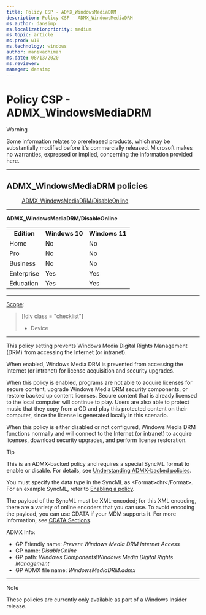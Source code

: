 ```yaml
---
title: Policy CSP - ADMX_WindowsMediaDRM
description: Policy CSP - ADMX_WindowsMediaDRM
ms.author: dansimp
ms.localizationpriority: medium
ms.topic: article
ms.prod: w10
ms.technology: windows
author: manikadhiman
ms.date: 08/13/2020
ms.reviewer: 
manager: dansimp
---
```


# Policy CSP - ADMX_WindowsMediaDRM
> [!WARNING]
> Some information relates to prereleased products, which may be substantially modified before it's commercially released. Microsoft makes no warranties, expressed or implied, concerning the information provided here.

<hr/>

<!--Policies-->
## ADMX_WindowsMediaDRM policies  

<dl>
  <dd>
    <a href="#admx-windowsmediadrm-disableonline">ADMX_WindowsMediaDRM/DisableOnline</a>
  </dd>
</dl>


<hr/>

<!--Policy-->
<a href="" id="admx-windowsmediadrm-disableonline"></a>**ADMX_WindowsMediaDRM/DisableOnline**  

<!--SupportedSKUs-->
<table>
<tr>
    <th>Edition</th>
    <th>Windows 10</th>
    <th>Windows 11</th> 
</tr>
<tr>
    <td>Home</td>
    <td>No</td>
    <td>No</td>
</tr>
<tr>
    <td>Pro</td>
    <td>No</td>
    <td>No</td>
</tr>
<tr>
    <td>Business</td>
    <td>No</td>
    <td>No</td>
</tr>
<tr>
    <td>Enterprise</td>
    <td>Yes</td>
    <td>Yes</td>
</tr>
<tr>
    <td>Education</td>
    <td>Yes</td>
    <td>Yes</td>
</tr>
</table>

<!--/SupportedSKUs-->
<hr/>

<!--Scope-->
[Scope](./policy-configuration-service-provider.md#policy-scope):

> [!div class = "checklist"]
> * Device

<hr/>

<!--/Scope-->
<!--Description-->
This policy setting prevents Windows Media Digital Rights Management (DRM) from accessing the Internet (or intranet).

When enabled, Windows Media DRM is prevented from accessing the Internet (or intranet) for license acquisition and security upgrades.

When this policy is enabled, programs are not able to acquire licenses for secure content, upgrade Windows Media DRM security components, or restore backed up content licenses.  Secure content that is already licensed to the local computer will continue to play. Users are also able to protect music that they copy from a CD and play this protected content on their computer, since the license is generated locally in this scenario.

When this policy is either disabled or not configured, Windows Media DRM functions normally and will connect to the Internet (or intranet) to acquire licenses, download security upgrades, and perform license restoration.

<!--/Description-->
> [!TIP]
> This is an ADMX-backed policy and requires a special SyncML format to enable or disable. For details, see [Understanding ADMX-backed policies](./understanding-admx-backed-policies.md).
> 
> You must specify the data type in the SyncML as &lt;Format&gt;chr&lt;/Format&gt;. For an example SyncML, refer to [Enabling a policy](./understanding-admx-backed-policies.md#enabling-a-policy).
> 
> The payload of the SyncML must be XML-encoded; for this XML encoding, there are a variety of online encoders that you can use. To avoid encoding the payload, you can use CDATA if your MDM supports it. For more information, see [CDATA Sections](http://www.w3.org/TR/REC-xml/#sec-cdata-sect).

<!--ADMXBacked-->
ADMX Info:  
-   GP Friendly name: *Prevent Windows Media DRM Internet Access*
-   GP name: *DisableOnline*
-   GP path: *Windows Components\Windows Media Digital Rights Management*
-   GP ADMX file name: *WindowsMediaDRM.admx*

<!--/ADMXBacked-->
<!--/Policy-->
<hr/>

> [!NOTE]
> These policies are currently only available as part of a Windows Insider release.

<!--/Policies-->

